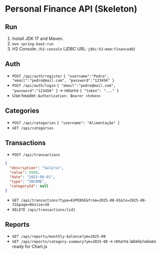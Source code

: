 # Personal Finance API (Skeleton)

## Run
1. Install JDK 17 and Maven.
2. `mvn spring-boot:run`
3. H2 Console: `/h2-console` (JDBC URL: `jdbc:h2:mem:financedb`)

## Auth
- `POST /api/auth/register` `{ "username":"Pedro", "email":"pedro@mail.com", "password":"123456" }`
- `POST /api/auth/login` `{ "email":"pedro@mail.com", "password":"123456" }` → returns `{ "token": "..." }`
- Use header: `Authorization: Bearer <token>`

## Categories
- `POST /api/categories` `{ "username": "Alimentação" }`
- `GET /api/categories`

## Transactions
- `POST /api/transactions`
```json
{
  "description": "Salário",
  "value": 5000,
  "date": "2025-08-01",
  "type": "INCOME",
  "categoryId": null
}
```
- `GET /api/transactions?type=EXPENSE&from=2025-08-01&to=2025-08-31&page=0&size=10`
- `DELETE /api/transactions/{id}`

## Reports
- `GET /api/reports/monthly-balance?ym=2025-08`
- `GET /api/reports/category-summary?ym=2025-08` → returns labels/values ready for Chart.js

